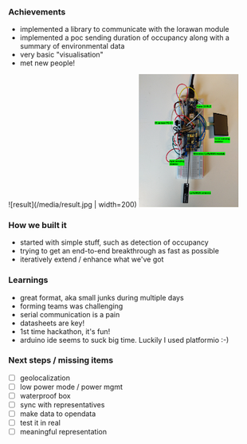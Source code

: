 ### Achievements
- implemented a library to communicate with the lorawan module
- implemented a poc sending duration of occupancy along with a summary of environmental data
- very basic "visualisation"
- met new people!

![result](/media/result.jpg | width=200)
<img src="media/result.jpg" width="200" />

### How we built it
- started with simple stuff, such as detection of occupancy
- trying to get an end-to-end breakthrough as fast as possible
- iteratively extend / enhance what we've got

### Learnings
- great format, aka small junks during multiple days
- forming teams was challenging
- serial communication is a pain
- datasheets are key!
- 1st time hackathon, it's fun!
- arduino ide seems to suck big time. Luckily I used platformio :-)

### Next steps / missing items
- [ ] geolocalization
- [ ] low power mode / power mgmt
- [ ] waterproof box
- [ ] sync with representatives
- [ ] make data to opendata
- [ ] test it in real
- [ ] meaningful representation
